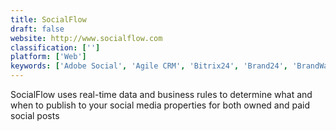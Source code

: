 ```yaml
---
title: SocialFlow
draft: false 
website: http://www.socialflow.com
classification: ['']
platform: ['Web']
keywords: ['Adobe Social', 'Agile CRM', 'Bitrix24', 'Brand24', 'BrandWatch', 'Buffer', 'Ceros', 'Falcon.io', 'HootSuite', 'Justuno', 'Kontentino', 'NUVI', 'NetX', 'NiceJob', 'Onehub', 'Sprinklr', 'TapClicks', 'Vanilla Forums']
---
```

SocialFlow uses real-time data and business rules to determine what and when to publish to your social media properties for both owned and paid social posts